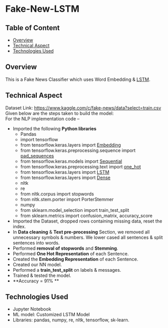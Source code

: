 # Fake-New-LSTM
## Table of Content
  * [Overview](#overview)
  * [Technical Aspect](#technical-aspect)
  * [Technologies Used](#technologies-used)

## Overview
This is a Fake News Classifier which uses Word Embedding & [LSTM](https://colah.github.io/posts/2015-08-Understanding-LSTMs/).  

## Technical Aspect
Dataset Link: https://www.kaggle.com/c/fake-news/data?select=train.csv  
Given below are the steps taken to build the model:  
For the NLP implementation code –  
  - Imported the following **Python libraries** 
      - Pandas
      - import tensorflow
      - from tensorflow.keras.layers import [Embedding](https://www.tensorflow.org/api_docs/python/tf/keras/layers/Embedding)
      - from tensorflow.keras.preprocessing.sequence import [pad_sequences](https://www.tensorflow.org/api_docs/python/tf/keras/preprocessing/sequence/pad_sequences)
      - from tensorflow.keras.models import [Sequential](https://www.tensorflow.org/api_docs/python/tf/keras/Sequential)
      - from tensorflow.keras.preprocessing.text import [one_hot](https://www.tensorflow.org/api_docs/python/tf/one_hot?hl=en)
      - from tensorflow.keras.layers import [LSTM](https://www.tensorflow.org/api_docs/python/tf/keras/layers/LSTM)
      - from tensorflow.keras.layers import [Dense](https://www.tensorflow.org/api_docs/python/tf/keras/layers/Dense)
      - nltk
      - re
      - from nltk.corpus import stopwords
      - from nltk.stem.porter import PorterStemmer
      - numpy
      - from sklearn.model_selection import train_test_split
      - from sklearn.metrics import confusion_matrix, accuracy_score
  -	Imported the Dataset, dropped rows containing missing data, reset the index.
  -	In **Data cleaning** & **Text pre-processing** Section, we removed all unnecessary symbols & numbers. We lower cased all sentences & split sentences into words.
  -	Performed **removal of stopwords** and **Stemming**.
  -	Performed **One Hot Representation** of each Sentence.
  -	Created the **Embedding Representation** of each Sentence.
  -	Created our NN model.
  -	Performed a **train_test_split** on labels & messages.
  -	Trained & tested the model.
  -	**Accuracy = 91% **
      
## Technologies Used
- Jupyter Notebook
-	ML model: Customized LSTM Model
-	Libraries: pandas, numpy, re, nltk, tensorflow, sk-learn.
